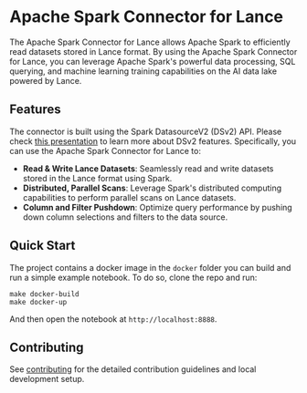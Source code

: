 # Apache Spark Connector for Lance

The Apache Spark Connector for Lance allows Apache Spark to efficiently read datasets stored in Lance format.
By using the Apache Spark Connector for Lance, you can leverage Apache Spark's powerful data processing, SQL querying, 
and machine learning training capabilities on the AI data lake powered by Lance.

## Features

The connector is built using the Spark DatasourceV2 (DSv2) API. 
Please check [this presentation](https://www.slideshare.net/databricks/apache-spark-data-source-v2-with-wenchen-fan-and-gengliang-wang)
to learn more about DSv2 features.
Specifically, you can use the Apache Spark Connector for Lance to:

* **Read & Write Lance Datasets**: Seamlessly read and write datasets stored in the Lance format using Spark.
* **Distributed, Parallel Scans**: Leverage Spark's distributed computing capabilities to perform parallel scans on Lance datasets.
* **Column and Filter Pushdown**: Optimize query performance by pushing down column selections and filters to the data source.

## Quick Start

The project contains a docker image in the `docker` folder you can build and run a simple example notebook.
To do so, clone the repo and run:

```shell
make docker-build
make docker-up
```

And then open the notebook at `http://localhost:8888`.

## Contributing

See [contributing](docs/src/contributing.md) for the detailed contribution guidelines and local development setup.
